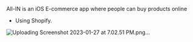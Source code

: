 All-IN is an iOS E-commerce app where people can buy products online
- Using Shopify.

![Uploading Screenshot 2023-01-27 at 7.02.51 PM.png…]()

